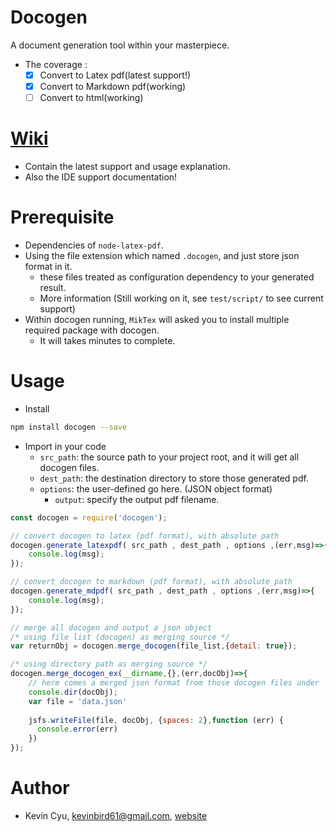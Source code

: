 # Docogen
A document generation tool within your masterpiece.
* The coverage :
   - [x] Convert to Latex pdf(latest support!)
   - [x] Convert to Markdown pdf(working)
   - [ ] Convert to html(working)

# [Wiki](https://github.com/toolbuddy/docogen/wiki)
* Contain the latest support and usage explanation.
* Also the IDE support documentation!

# Prerequisite
* Dependencies of `node-latex-pdf`.
* Using the file extension which named `.docogen`, and just store json format in it.
  * these files treated as configuration dependency to your generated result.
  * More information (Still working on it, see `test/script/` to see current support)
* Within docogen running, `MikTex` will asked you to install multiple required package with docogen.
  * It will takes minutes to complete.

# Usage
* Install
```bash
npm install docogen --save
```

* Import in your code
  * `src_path`: the source path to your project root, and it will get all docogen files.
  * `dest_path`: the destination directory to store those generated pdf.
  * `options`: the user-defined go here. (JSON object format)
    * `output`: specify the output pdf filename.
```js
const docogen = require('docogen');

// convert docogen to latex (pdf format), with absolute path
docogen.generate_latexpdf( src_path , dest_path , options ,(err,msg)=>{
    console.log(msg);
});

// convert docogen to markdown (pdf format), with absolute path
docogen.generate_mdpdf( src_path , dest_path , options ,(err,msg)=>{
    console.log(msg);
});

// merge all docogen and output a json object 
/* using file list (docogen) as merging source */
var returnObj = docogen.merge_docogen(file_list,{detail: true});

/* using directory path as merging source */
docogen.merge_docogen_ex(__dirname,{},(err,docObj)=>{
    // here comes a merged json format from those docogen files under `__dirname`(e.g. your project directory)
    console.dir(docObj);
	var file = 'data.json'
	 
	jsfs.writeFile(file, docObj, {spaces: 2},function (err) {
	  console.error(err)
	})
});
```

# Author
* Kevin Cyu, kevinbird61@gmail.com, [website](https://kevinbird61.github.io/Intro/)
